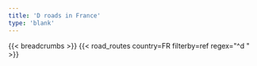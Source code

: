 ```yaml
---
title: 'D roads in France'
type: 'blank'
---
```


{{< breadcrumbs >}}
{{< road_routes country=FR filterby=ref regex="^d " >}}
